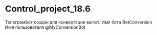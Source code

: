 # Control_project_18.6

ТелеграмБот создан для конвертации валют.
Имя бота BotConversion
Имя пользователя @MyConversionBot
